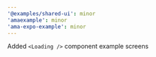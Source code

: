 ```yaml
---
'@examples/shared-ui': minor
'amaexample': minor
'ama-expo-example': minor
---
```


Added `<Loading />` component example screens
